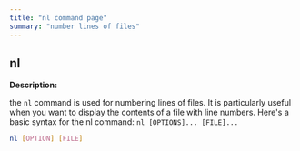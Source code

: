 ```yaml
---
title: "nl command page"
summary: "number lines of files"
---
```


## nl

**Description:**

the `nl` command is used for numbering lines of files.
It is particularly useful when you want to display the contents of a file with line numbers.
Here's a basic syntax for the nl command: `nl [OPTIONS]... [FILE]...`

```sh
nl [OPTION] [FILE]
```

